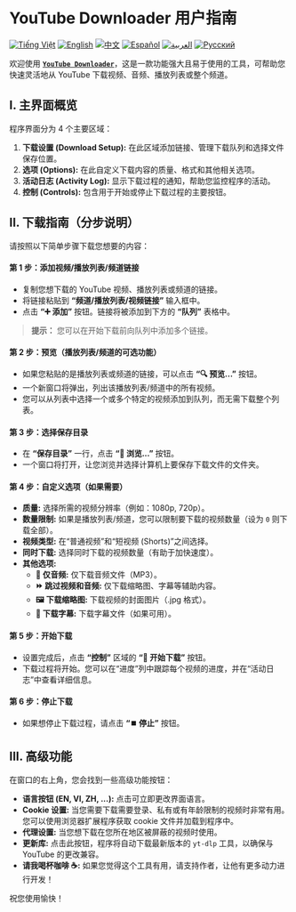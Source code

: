# YouTube Downloader 用户指南
[![Tiếng Việt](https://img.shields.io/badge/Tiếng%20Việt-green)](README_vi.md) [![English](https://img.shields.io/badge/English-blue)](README.md) [![中文](https://img.shields.io/badge/中文-red)](README_zh.md) [![Español](https://img.shields.io/badge/Español-orange)](README_es.md) [![العربية](https://img.shields.io/badge/العربية-grey)](README_ar.md) [![Русский](https://img.shields.io/badge/Русский-yellow)](README_ru.md)

欢迎使用 [**`YouTube Downloader`**](https://github.com/duckmartians/YouTube_Downloader/releases/)，这是一款功能强大且易于使用的工具，可帮助您快速灵活地从 YouTube 下载视频、音频、播放列表或整个频道。

## **I. 主界面概览**

程序界面分为 4 个主要区域：

1. **下载设置 (Download Setup):** 在此区域添加链接、管理下载队列和选择文件保存位置。
2. **选项 (Options):** 在此自定义下载内容的质量、格式和其他相关选项。
3. **活动日志 (Activity Log):** 显示下载过程的通知，帮助您监控程序的活动。
4. **控制 (Controls):** 包含用于开始或停止下载过程的主要按钮。

## **II. 下载指南（分步说明）**

请按照以下简单步骤下载您想要的内容：

#### **第 1 步：添加视频/播放列表/频道链接**
* 复制您想下载的 YouTube 视频、播放列表或频道的链接。
* 将链接粘贴到 **“频道/播放列表/视频链接”** 输入框中。
* 点击 **“➕ 添加”** 按钮。链接将被添加到下方的 **“队列”** 表格中。
> **提示：** 您可以在开始下载前向队列中添加多个链接。

#### **第 2 步：预览（播放列表/频道的可选功能）**
* 如果您粘贴的是播放列表或频道的链接，可以点击 **“🔍 预览...”** 按钮。
* 一个新窗口将弹出，列出该播放列表/频道中的所有视频。
* 您可以从列表中选择一个或多个特定的视频添加到队列，而无需下载整个列表。

#### **第 3 步：选择保存目录**
* 在 **“保存目录”** 一行，点击 **“📂 浏览...”** 按钮。
* 一个窗口将打开，让您浏览并选择计算机上要保存下载文件的文件夹。

#### **第 4 步：自定义选项（如果需要）**
* **质量:** 选择所需的视频分辨率（例如：1080p, 720p）。
* **数量限制:** 如果是播放列表/频道，您可以限制要下载的视频数量（设为 `0` 则下载全部）。
* **视频类型:** 在“普通视频”和“短视频 (Shorts)”之间选择。
* **同时下载:** 选择同时下载的视频数量（有助于加快速度）。
* **其他选项:**
  * **🎵 仅音频:** 仅下载音频文件（MP3）。
  * **⏩ 跳过视频和音频:** 仅下载缩略图、字幕等辅助内容。
  * **🖼️ 下载缩略图:** 下载视频的封面图片（.jpg 格式）。
  * **📝 下载字幕:** 下载字幕文件（如果可用）。

#### **第 5 步：开始下载**
* 设置完成后，点击 **“控制”** 区域的 **“🚀 开始下载”** 按钮。
* 下载过程将开始。您可以在“进度”列中跟踪每个视频的进度，并在“活动日志”中查看详细信息。

#### **第 6 步：停止下载**
* 如果想停止下载过程，请点击 **“⏹️ 停止”** 按钮。

## **III. 高级功能**

在窗口的右上角，您会找到一些高级功能按钮：
* **语言按钮 (EN, VI, ZH, ...):** 点击可立即更改界面语言。
* **Cookie 设置:** 当您需要下载需要登录、私有或有年龄限制的视频时非常有用。您可以使用浏览器扩展程序获取 cookie 文件并加载到程序中。
* **代理设置:** 当您想下载在您所在地区被屏蔽的视频时使用。
* **更新库:** 点击此按钮，程序将自动下载最新版本的 `yt-dlp` 工具，以确保与 YouTube 的更改兼容。
* **请我喝杯咖啡 ☕:** 如果您觉得这个工具有用，请支持作者，让他有更多动力进行开发！

祝您使用愉快！
